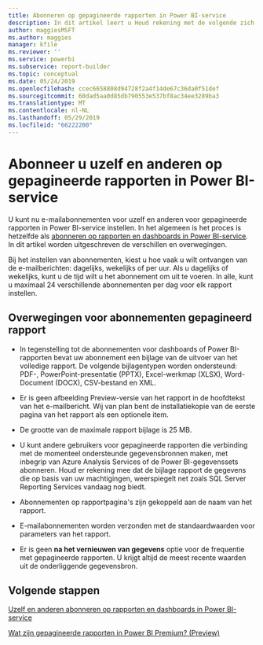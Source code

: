 ```yaml
---
title: Abonneren op gepagineerde rapporten in Power BI-service
description: In dit artikel leert u Houd rekening met de volgende zich abonneert op gepagineerde rapporten in Power BI-service.
author: maggiesMSFT
ms.author: maggies
manager: kfile
ms.reviewer: ''
ms.service: powerbi
ms.subservice: report-builder
ms.topic: conceptual
ms.date: 05/24/2019
ms.openlocfilehash: ccec6658808d94728f2a4f14de67c36da0f51def
ms.sourcegitcommit: 60dad5aa0d85db790553e537bf8ac34ee3289ba3
ms.translationtype: MT
ms.contentlocale: nl-NL
ms.lasthandoff: 05/29/2019
ms.locfileid: "66222200"
---
```

# <a name="subscribe-yourself-and-others-to-paginated-reports-in-the-power-bi-service"></a>Abonneer u uzelf en anderen op gepagineerde rapporten in Power BI-service 

U kunt nu e-mailabonnementen voor uzelf en anderen voor gepagineerde rapporten in Power BI-service instellen. In het algemeen is het proces is hetzelfde als [abonneren op rapporten en dashboards in Power BI-service](service-report-subscribe.md). In dit artikel worden uitgeschreven de verschillen en overwegingen. 

Bij het instellen van abonnementen, kiest u hoe vaak u wilt ontvangen van de e-mailberichten: dagelijks, wekelijks of per uur. Als u dagelijks of wekelijks, kunt u de tijd wilt u het abonnement om uit te voeren. In alle, kunt u maximaal 24 verschillende abonnementen per dag voor elk rapport instellen. 

## <a name="considerations-for-paginated-report-subscriptions"></a>Overwegingen voor abonnementen gepagineerd rapport 

- In tegenstelling tot de abonnementen voor dashboards of Power BI-rapporten bevat uw abonnement een bijlage van de uitvoer van het volledige rapport.  De volgende bijlagentypen worden ondersteund: PDF-, PowerPoint-presentatie (PPTX), Excel-werkmap (XLSX), Word-Document (DOCX), CSV-bestand en XML.

- Er is geen afbeelding Preview-versie van het rapport in de hoofdtekst van het e-mailbericht.  Wij van plan bent de installatiekopie van de eerste pagina van het rapport als een optionele item. 

- De grootte van de maximale rapport bijlage is 25 MB. 

- U kunt andere gebruikers voor gepagineerde rapporten die verbinding met de momenteel ondersteunde gegevensbronnen maken, met inbegrip van Azure Analysis Services of de Power BI-gegevenssets abonneren. Houd er rekening mee dat de bijlage rapport de gegevens die op basis van uw machtigingen, weerspiegelt net zoals SQL Server Reporting Services vandaag nog biedt. 

- Abonnementen op rapportpagina's zijn gekoppeld aan de naam van het rapport.  

- E-mailabonnementen worden verzonden met de standaardwaarden voor parameters van het rapport. 

- Er is geen **na het vernieuwen van gegevens** optie voor de frequentie met gepagineerde rapporten. U krijgt altijd de meest recente waarden uit de onderliggende gegevensbron. 

## <a name="next-steps"></a>Volgende stappen

[Uzelf en anderen abonneren op rapporten en dashboards in Power BI-service](service-report-subscribe.md)

[Wat zijn gepagineerde rapporten in Power BI Premium? (Preview)](paginated-reports-report-builder-power-bi.md)
